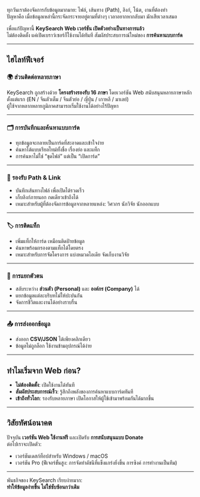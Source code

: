 
ทุกวันเราต้องจัดการกับข้อมูลมากมาย: ไฟล์, เส้นทาง (Path), ลิงก์, โน้ต, งานที่ต้องทำ  
ปัญหาคือ เมื่อข้อมูลเหล่านี้กระจัดกระจายอยู่ตามที่ต่างๆ เวลาอยากหากลับมา มักเสียเวลาเสมอ  

เพื่อแก้ปัญหานี้ **KeySearch Web เวอร์ชัน เปิดตัวอย่างเป็นทางการแล้ว**  
ไม่ต้องติดตั้ง แค่เปิดเบราว์เซอร์ก็ใช้งานได้ทันที สัมผัสประสบการณ์ใหม่ของ **การค้นหาแบบการ์ด**  

---

## ไฮไลท์ฟีเจอร์

### 🌍 ส่วนติดต่อหลายภาษา
KeySearch ถูกสร้างด้วย **โครงสร้างรองรับ 16 ภาษา** โดยเวอร์ชัน Web สนับสนุนหลายภาษาหลักตั้งแต่แรก (EN / จีนตัวเต็ม / จีนตัวย่อ / ญี่ปุ่น / เกาหลี / มาเลย์)  
ผู้ใช้จากหลากหลายภูมิภาคสามารถเริ่มใช้งานได้อย่างไร้ปัญหา  

---

### 🗂️ การบันทึกและค้นหาแบบการ์ด
- ทุกข้อมูลจะกลายเป็นการ์ดที่สะอาดและเข้าใจง่าย  
- ค้นหาได้แบบเรียลไทม์ทั้งชื่อ เรื่องย่อ และแท็ก  
- การค้นหาไม่ใช่ “ขุดไฟล์” แต่เป็น “เปิดการ์ด”  

---

### 🔗 รองรับ Path & Link
- บันทึกเส้นทางไฟล์ เพื่อเปิดได้รวดเร็ว  
- เก็บลิงก์ภายนอก กดเดียวเข้าถึงได้  
- เหมาะสำหรับผู้ที่ต้องจัดการข้อมูลจากหลายแหล่ง: วิศวกร นักวิจัย นักออกแบบ  

---

### 🏷️ การติดแท็ก
- เพิ่มแท็กให้การ์ด เหมือนติดป้ายข้อมูล  
- ค้นหาพร้อมกรองตามแท็กได้โดยตรง  
- เหมาะสำหรับการจัดโครงการ แบ่งหมวดไอเดีย จัดเก็บงานวิจัย  

---

### 👤 การแยกตัวตน
- สลับระหว่าง **ส่วนตัว (Personal)** และ **องค์กร (Company)** ได้  
- แยกข้อมูลแต่ละบริบทไม่ให้ปะปนกัน  
- จัดการชีวิตและงานได้อย่างราบรื่น  

---

### 📤 การส่งออกข้อมูล
- ส่งออก **CSV/JSON** ได้เพียงคลิกเดียว  
- ข้อมูลไม่ถูกล็อก ใช้งานข้ามอุปกรณ์ได้ง่าย  

---

## ทำไมเริ่มจาก Web ก่อน?

- **ไม่ต้องติดตั้ง**: เปิดใช้งานได้ทันที  
- **สัมผัสประสบการณ์เร็ว**: รู้สึกถึงพลังของการค้นหาแบบการ์ดทันที  
- **เข้าถึงทั่วโลก**: รองรับหลายภาษา เปิดโอกาสให้ผู้ใช้เข้ามาพร้อมกันได้มากขึ้น  

---

## วิสัยทัศน์อนาคต

ปัจจุบัน **เวอร์ชัน Web ใช้งานฟรี** และเปิดรับ **การสนับสนุนแบบ Donate**  
ต่อไปเราจะเปิดตัว:  

- เวอร์ชันเดสก์ท็อปสำหรับ Windows / macOS  
- เวอร์ชัน Pro (ฟีเจอร์ขั้นสูง: การจัดทำดัชนีที่แข็งแกร่งยิ่งขึ้น การซิงค์ การทำงานเป็นทีม)  

---

พันธกิจของ KeySearch เรียบง่ายมาก:  
**ทำให้ข้อมูลง่ายขึ้น ไม่ใช่ซับซ้อนกว่าเดิม**